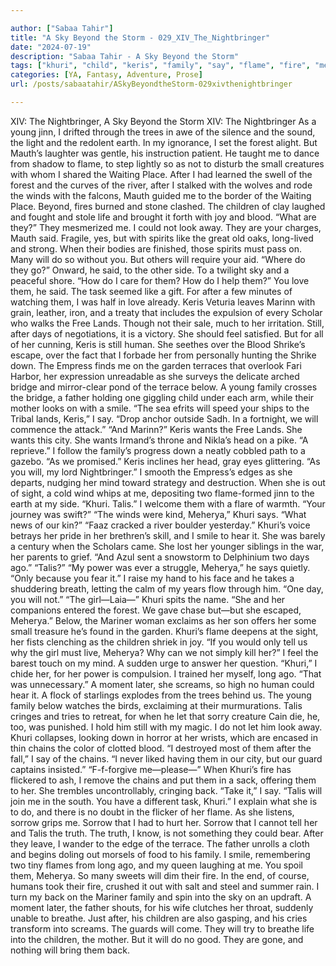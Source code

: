 ```yaml
---

author: ["Sabaa Tahir"]
title: "A Sky Beyond the Storm - 029_XIV_The_Nightbringer"
date: "2024-07-19"
description: "Sabaa Tahir - A Sky Beyond the Storm"
tags: ["khuri", "child", "keris", "family", "say", "flame", "fire", "meherya", "talis", "sky", "young", "forest", "mauth", "wind", "blood", "could", "look", "said", "land", "still", "day", "human", "terrace", "father", "smile"]
categories: [YA, Fantasy, Adventure, Prose]
url: /posts/sabaatahir/ASkyBeyondtheStorm-029xivthenightbringer

---
```



XIV: The Nightbringer, A Sky Beyond the Storm
XIV: The Nightbringer
As a young jinn, I drifted through the trees in awe of the silence and the sound, the light and the redolent earth. In my ignorance, I set the forest alight. But Mauth’s laughter was gentle, his instruction patient. He taught me to dance from shadow to flame, to step lightly so as not to disturb the small creatures with whom I shared the Waiting Place.
After I had learned the swell of the forest and the curves of the river, after I stalked with the wolves and rode the winds with the falcons, Mauth guided me to the border of the Waiting Place. Beyond, fires burned and stone clashed. The children of clay laughed and fought and stole life and brought it forth with joy and blood.
“What are they?” They mesmerized me. I could not look away.
They are your charges, Mauth said. Fragile, yes, but with spirits like the great old oaks, long-lived and strong. When their bodies are finished, those spirits must pass on. Many will do so without you. But others will require your aid.
“Where do they go?”
Onward, he said, to the other side. To a twilight sky and a peaceful shore.
“How do I care for them? How do I help them?”
You love them, he said.
The task seemed like a gift. For after a few minutes of watching them, I was half in love already.
Keris Veturia leaves Marinn with grain, leather, iron, and a treaty that includes the expulsion of every Scholar who walks the Free Lands. Though not their sale, much to her irritation. Still, after days of negotiations, it is a victory. She should feel satisfied.
But for all of her cunning, Keris is still human. She seethes over the Blood Shrike’s escape, over the fact that I forbade her from personally hunting the Shrike down.
The Empress finds me on the garden terraces that overlook Fari Harbor, her expression unreadable as she surveys the delicate arched bridge and mirror-clear pond of the terrace below. A young family crosses the bridge, a father holding one giggling child under each arm, while their mother looks on with a smile.
“The sea efrits will speed your ships to the Tribal lands, Keris,” I say. “Drop anchor outside Sadh. In a fortnight, we will commence the attack.”
“And Marinn?” Keris wants the Free Lands. She wants this city. She wants Irmand’s throne and Nikla’s head on a pike.
“A reprieve.” I follow the family’s progress down a neatly cobbled path to a gazebo. “As we promised.”
Keris inclines her head, gray eyes glittering. “As you will, my lord Nightbringer.”
I smooth the Empress’s edges as she departs, nudging her mind toward strategy and destruction. When she is out of sight, a cold wind whips at me, depositing two flame-formed jinn to the earth at my side.
“Khuri. Talis.” I welcome them with a flare of warmth. “Your journey was swift?”
“The winds were kind, Meherya,” Khuri says.
“What news of our kin?”
“Faaz cracked a river boulder yesterday.” Khuri’s voice betrays her pride in her brethren’s skill, and I smile to hear it. She was barely a century when the Scholars came. She lost her younger siblings in the war, her parents to grief. “And Azul sent a snowstorm to Delphinium two days ago.”
“Talis?”
“My power was ever a struggle, Meherya,” he says quietly.
“Only because you fear it.” I raise my hand to his face and he takes a shuddering breath, letting the calm of my years flow through him. “One day, you will not.”
“The girl—Laia—” Khuri spits the name. “She and her companions entered the forest. We gave chase but—but she escaped, Meherya.”
Below, the Mariner woman exclaims as her son offers her some small treasure he’s found in the garden.
Khuri’s flame deepens at the sight, her fists clenching as the children shriek in joy. “If you would only tell us why the girl must live, Meherya? Why can we not simply kill her?”
I feel the barest touch on my mind. A sudden urge to answer her question.
“Khuri,” I chide her, for her power is compulsion. I trained her myself, long ago. “That was unnecessary.”
A moment later, she screams, so high no human could hear it. A flock of starlings explodes from the trees behind us. The young family below watches the birds, exclaiming at their murmurations. Talis cringes and tries to retreat, for when he let that sorry creature Cain die, he, too, was punished. I hold him still with my magic. I do not let him look away.
Khuri collapses, looking down in horror at her wrists, which are encased in thin chains the color of clotted blood.
“I destroyed most of them after the fall,” I say of the chains. “I never liked having them in our city, but our guard captains insisted.”
“F-f-forgive me—please—”
When Khuri’s fire has flickered to ash, I remove the chains and put them in a sack, offering them to her. She trembles uncontrollably, cringing back.
“Take it,” I say. “Talis will join me in the south. You have a different task, Khuri.”
I explain what she is to do, and there is no doubt in the flicker of her flame. As she listens, sorrow grips me. Sorrow that I had to hurt her. Sorrow that I cannot tell her and Talis the truth. The truth, I know, is not something they could bear.
After they leave, I wander to the edge of the terrace. The father unrolls a cloth and begins doling out morsels of food to his family.
I smile, remembering two tiny flames from long ago, and my queen laughing at me. You spoil them, Meherya. So many sweets will dim their fire.
In the end, of course, humans took their fire, crushed it out with salt and steel and summer rain.
I turn my back on the Mariner family and spin into the sky on an updraft. A moment later, the father shouts, for his wife clutches her throat, suddenly unable to breathe. Just after, his children are also gasping, and his cries transform into screams.
The guards will come. They will try to breathe life into the children, the mother. But it will do no good. They are gone, and nothing will bring them back.
